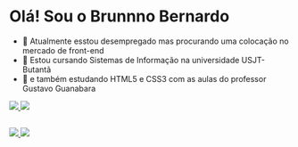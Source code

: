 # Olá! Sou o Brunnno Bernardo

- 🔭 Atualmente esstou desempregado mas procurando uma colocação no mercado de front-end
- 🌱 Estou cursando Sistemas de Informação na universidade USJT-Butantã
- 🌱 e também estudando HTML5 e CSS3 com as aulas do professor Gustavo Guanabara

<div>
  <a href="httpsem"github.com/brunnobernardo">
    <img height"180em" src="https://github-readme-stats.vercel.app/api?username=brunnobernardo&theme=gotham&show_icons=true&include_all_cinnits_private=true"/>
     <img height"180em" src="https://github-readme-stats.vercel.app/api/top-langs/?username=brunnobernardo&layout=compact&langs_conut=16&theme=gotham"/>
</div>
                                                                                                   
##
                                                                                                   
 <div>
 <a href="https://www.linkedin.com/in/brunno-bernardo-b0a502204/" target="_blank"><img src="	https://img.shields.io/badge/LinkedIn-0077B5?style=for-the-badge&logo=linkedin&logoColor=white" target="_blank"> </a>
 <a href="malito:brunnobernardo00@gmail.com" target="_blank"><img src="	https://img.shields.io/badge/Gmail-D14836?style=for-the-badge&logo=gmail&logoColor=white" target="_blank"> </a>
 
 </div>
